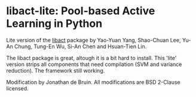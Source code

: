# libact-lite: Pool-based Active Learning in Python

Lite version of the [libact](https://github.com/ntucllab/libact) package by Yao-Yuan Yang, Shao-Chuan Lee, Yu-An Chung, Tung-En Wu, Si-An Chen and Hsuan-Tien Lin. 

The libact package is great, altough it is a bit hard to install. This 'lite' version strips all components that need compilation (SVM and variance reduction). The framework still working. 

Modification by Jonathan de Bruin. All modifications are BSD 2-Clause licensed.
